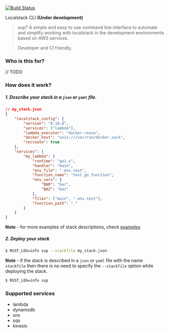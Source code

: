 [![Build Status](https://travis-ci.com/mhmoudgmal/lsup.svg?token=r3SpzFYyL6HzDssGTPPR&branch=master)](https://travis-ci.org/mhmoudgmal/lsup)

Localstack CLI **(Under development)**

> sup? A simple and easy to use command line interface to automate and simplify working with localstack in the development environments based on AWS services.

> Developer and CI friendly.

### Who is this for?
// TODO

### How does it work?

##### 1. Describe your stack in a `json` or `yaml` file.

```json
// my_stack.json
{
    "localstack_config": {
        "version": "0.10.8",
        "services": ["lambda"],
        "lambda_executer": "docker-reuse",
        "docker_host": "unix:///var/run/docker.sock",
        "recreate": true
    },
    "services": {
        "my_lambda": {
            "runtime": "go1.x",
            "handler": "main",
            "env_file": ".env.test",
            "function_name": "test_go_function",
            "env_vars": {
                "BAR": "bar",
                "BAZ": "baz"
            },
            "files": ["main", ".env.test"],
            "function_path": "."
        }
    }
}
```
**Note** - for more examples of stack descriptions, check [examples](examples)

##### 2. Deploy your stack

```sh
$ RUST_LOG=info sup --stackfile my_stack.json
```

**Note** - if the stack is described in a `json` or `yaml` file with the name `stackfile` then there is no need to specify the `--stackfile` option while deploying the stack.

```sh
$ RUST_LOG=info sup
```

### Supported services

- lambda
- dynamodb
- sns
- sqs
- kinesis
